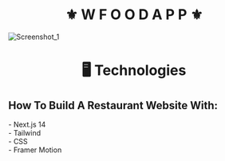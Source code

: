 <h1 align="center">⚜️ W F O O D  A P P ⚜️</h1>

![Screenshot_1](https://github.com/juanfsouza/Wfood/assets/88254614/605daac9-84de-4e41-a775-de2ba1c12ba0)

<h1 align="center">🖥 Technologies</h1>
<h2>How To Build A Restaurant Website With:</h2>
 - Next.js 14
</br>
 - Tailwind 
</br>
 - CSS 
</br>
 - Framer Motion
</br>
